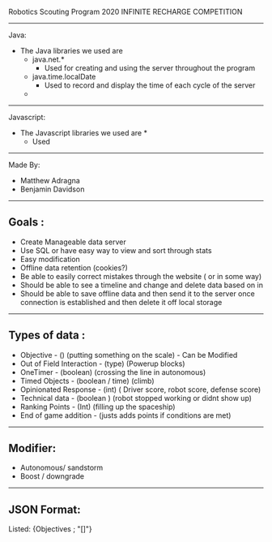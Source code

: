 Robotics Scouting Program
  2020 INFINITE RECHARGE COMPETITION

---
Java:
* The Java libraries we used are 
  * java.net.*
    * Used for creating and using the server throughout the program
  * java.time.localDate
    * Used to record and display the time of each cycle of the server
  * 
---
Javascript:
* The Javascript libraries we used are 
  * 
    * Used 
---
Made By:
* Matthew Adragna
* Benjamin Davidson
---
Goals :
---
*  Create Manageable data server
*  Use SQL or have easy way to view and sort through stats
*  Easy modification 
*  Offline data retention (cookies?)
*  Be able to easily correct mistakes through the website ( or in some way)
*  Should be able to see a timeline and change and delete data based on in
*  Should be able to save offline data and then send it to the server once connection is established and then delete it off local storage
---
Types of data :
---
*   Objective - () (putting something on the scale) - Can be Modified
*   Out of Field Interaction - (type) (Powerup blocks)
*   OneTimer - (boolean) (crossing the line in autonomous)
*   Timed Objects - (boolean / time)   (climb)
*   Opinionated Response - (int)  ( Driver score, robot score, defense score)
*   Technical data - (boolean ) (robot stopped working or didnt show up)
*   Ranking Points - (Int) (filling up the spaceship)
*   End of game addition - (justs adds points if conditions are met)
---
Modifier:
---
*   Autonomous/ sandstorm
*   Boost / downgrade
---
JSON Format:
----
Listed:
{Objectives ; "[]"}